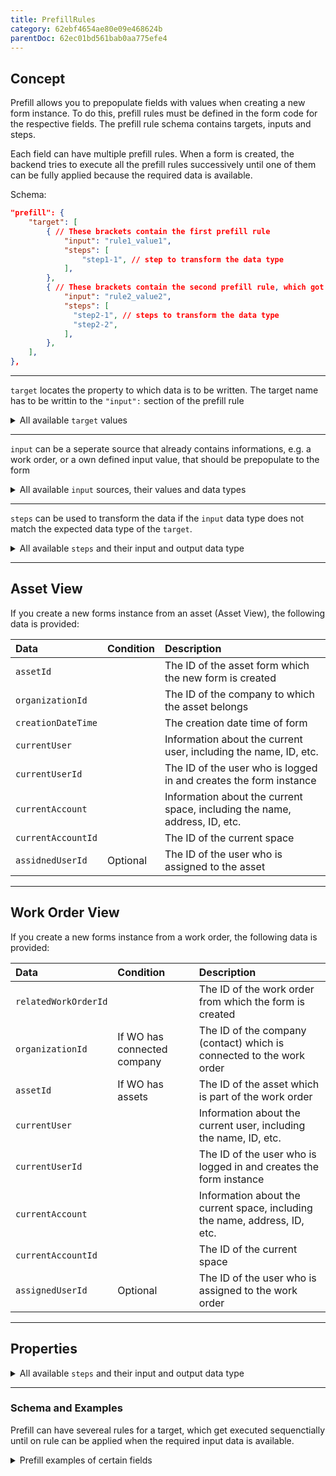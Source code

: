 ```yaml
---
title: PrefillRules
category: 62ebf4654ae80e09e468624b
parentDoc: 62ec01bd561bab0aa775efe4
---
```

## Concept

Prefill allows you to prepopulate fields with values when creating a new form instance.
To do this, prefill rules must be defined in the form code for the respective fields. 
The prefill rule schema contains targets, inputs and steps.

Each field can have multiple prefill rules. When a form is created, the backend tries to execute all the prefill rules successively until one of them can be fully applied because the required data is available.

Schema:
``` JSON (Prefill schema)
"prefill": {
    "target": [
        { // These brackets contain the first prefill rule
            "input": "rule1_value1", 
            "steps": [
                "step1-1", // step to transform the data type
            ],
        },
        { // These brackets contain the second prefill rule, which got only applied when the first input value "rule1_value1" isn't available
            "input": "rule2_value2",
            "steps": [
              "step2-1", // steps to transform the data type
              "step2-2",
            ],
        },
    ],
},
```

--- 
`target` locates the property to which data is to be written. The target name has to be writtin to the `"input":` section of the prefill rule
<details> <summary>All available <code>target</code> values </summary>

| Section                  |      `target`      |
| :------------------------- | :--------------|
| SignatureSection| `name`, `location`, `date`
   
| Field                  |      `target`      |
| :------------------------- | :--------------|
|SingleLineTextInput| `value`
|MultiLineTextInput| `value`
|AddressInput| `value`
|BooleanInput| `value`
|RichTextInput| `value`
|StaticSingleSelect| `value`
|StaticMultiSelect| `value`
|AssetSingleSelect| `selectedAsset`
|DateInput| `value`
|TimeInput| `value`
|PhoneNumberInput| `value`
|DateTimeInput| `value`
|TaskListInput| `entries`
|UserSingleSelect| `value`
|CompanySingleSelect| `selectedCompany` 
</details>

---
`input` can be a seperate source that already contains informations, e.g. a work order, or a own defined input value,
that should be prepopulate to the form

<details>
<summary>All available <code>input</code> sources, their values and data types</summary>

`none` has to be used, when you would like to prepopulate a own defined value to the property.

| Source               | `input` (provided) value | Data type |
| :----------------------------- | :----- | :-----|
| [Asset view](#asset-view) | `assetId`| `ASSET_ID` (equals `STRING`)
| Selected organization |`organizationId` | `ACCOUNT_ID` (equals `STRING`)
| Form creation date time |`creationDateTime` | `REMBERG_DATE`
| Current user | `currentUser` | `USER_INFO`
| Current user | `currentUserId` | `USER_ID` (equals `STRING`)
| Current account | `currentAccount` | `ACCOUNT`
| Current account  |`currentAccountId` | `ACCOUNT_ID` (equals `STRING`)
| [WorkOrder view](#work-order-view) |`assignedUserId` | `USER_ID` (equals `STRING`)
| [WorkOrder view](#work-order-view) |`workOrderId` | `WORK_ORDER_ID` (equals `STRING`)
| - | `none`| `NONE`

</details>

---
`steps` can be used to transform the data if the `input` data type does not match the expected data type of the `target`.

<details>
<summary>All available <code>steps</code> and their input and output data type </summary>

`steps` have an input (expected) data type and an output (provided) data type. 
By chaining steps, the desired data type can be achieved "step by step". 

| `steps`               | input data type  | output data type |
| :----------------------------- | :----- | :-----|
| `dateTimeToDate` | `REMBERG_DATETIME`| `REMBERG_DATE`
| `assetIdToUser` | `ASSET_ID`| `ASSET`
| `userIdToUser` | `USER_ID`| `USER_INFO`
| `accountIdToAccount` | `ACCOUNT_ID`| `ACCOUNT`
| `userToFullNameString` | `USER_INFO` | `STRING`
| `assetToLocationAddress` | `ASSET`| `ADDRESS`
| `assetToCustomerAccountId` | `ASSET`| `ACCOUNT_ID`
| `assetToAssetTypeNameString` | `ASSET`| `STRING`
| `accountToBillingAddressAddress` | `ACCOUNT`| `ADDRESS`
| `addressToCityString` | `ADDRESS`| `STRING`
| `workOrderIdToWorkOrder` | `WORK_ORDER_ID`| `WORK_ORDER`
| `workOrderToLocationAddress` | `WORK_ORDER`| `ADDRESS`
| `workOrderToTasks` | `WORK_ORDER`| `TASKS`
| `staticString` | `[NONE, STRING]`| `STRING`
| `staticStringArray` | `[NONE, ARRAY_OF_STRINGS]`| `ARRAY_OF_STRINGS`
| `staticBoolean` | `[NONE, BOOLEAN]`| `BOOLEAN`
| `staticAddress` | `[NONE, ADDRESS]`| `ADDRESS`
| `staticDate` | `[NONE, REMBERG_DATE]`| `REMBERG_DATE`
| `staticTime` | `[NONE, REMBERG_TIME]`| `REMBERG_TIME`
| `staticPhoneNumber` | `[NONE, PHONE_NUMBER]`| `PHONE_NUMBER`
| `staticDateTime` | `[NONE, REMBERG_DATETIME]`| `REMBERG_DATETIME`
| `staticTasks` | `[NONE, TASKS]`| `TASKS`

</details>

---
## Asset View
If you create a new forms instance from an asset (Asset View), the following data is provided:

| Data | Condition | Description |
| :------------------------- | :--------------| :---- |
| `assetId`  |  |  The ID of the asset form which the new form is created
| `organizationId` | | The ID of the company to which the asset belongs
| `creationDateTime`  |  | The creation date time of form 
| `currentUser`  |  |  	Information about the current user, including the name, ID, etc.
| `currentUserId`  |  |  The ID of the user who is logged in and creates the form instance
| `currentAccount`  |  |  Information about the current space, including the name, address, ID, etc.
| `currentAccountId`  |  |  	The ID of the current space
| `assidnedUserId`  | Optional |  The ID of the user who is assigned to the asset

---
 ## Work Order View
If you create a new forms instance from a work order, the following data is provided:


| Data | Condition | Description |
| :------------------------- | :--------------| :---- |
| `relatedWorkOrderId`  |  |  The ID of the work order from which the form is created
| `organizationId`  | If WO has connected company | The ID of the company (contact) which is connected to the work order
| `assetId`  | If WO has assets |  The ID of the asset which is part of the work order
| `currentUser`  |  | Information about the current user, including the name, ID, etc.
| `currentUserId`  |  | The ID of the user who is logged in and creates the form instance
| `currentAccount`  |  | Information about the current space, including the name, address, ID, etc.
| `currentAccountId`  |  | The ID of the current space 
| `assignedUserId`  | Optional | The ID of the user who is assigned to the work order

---
## Properties





<details>
<summary>All available <code>steps</code> and their input and output data type </summary>

`steps` have an input (expected) data type and an output (provided) data type. 
By chaining steps, the desired data type can be achieved "step by step". 

| `steps`               | input data type  | output data type |
| :----------------------------- | :----- | :-----|
| `dateTimeToDate` | `REMBERG_DATETIME`| `REMBERG_DATE`
| `assetIdToUser` | `ASSET_ID`| `ASSET`
| `userIdToUser` | `USER_ID`| `USER_INFO`
| `accountIdToAccount` | `ACCOUNT_ID`| `ACCOUNT`
| `userToFullNameString` | `USER_INFO` | `STRING`
| `assetToLocationAddress` | `ASSET`| `ADDRESS`
| `assetToCustomerAccountId` | `ASSET`| `ACCOUNT_ID`
| `assetToAssetTypeNameString` | `ASSET`| `STRING`
| `accountToBillingAddressAddress` | `ACCOUNT`| `ADDRESS`
| `addressToCityString` | `ADDRESS`| `STRING`
| `workOrderIdToWorkOrder` | `WORK_ORDER_ID`| `WORK_ORDER`
| `workOrderToLocationAddress` | `WORK_ORDER`| `ADDRESS`
| `workOrderToTasks` | `WORK_ORDER`| `TASKS`
| `staticString` | `[NONE, STRING]`| `STRING`
| `staticStringArray` | `[NONE, ARRAY_OF_STRINGS]`| `ARRAY_OF_STRINGS`
| `staticBoolean` | `[NONE, BOOLEAN]`| `BOOLEAN`
| `staticAddress` | `[NONE, ADDRESS]`| `ADDRESS`
| `staticDate` | `[NONE, REMBERG_DATE]`| `REMBERG_DATE`
| `staticTime` | `[NONE, REMBERG_TIME]`| `REMBERG_TIME`
| `staticPhoneNumber` | `[NONE, PHONE_NUMBER]`| `PHONE_NUMBER`
| `staticDateTime` | `[NONE, REMBERG_DATETIME]`| `REMBERG_DATETIME`
| `staticTasks` | `[NONE, TASKS]`| `TASKS`

</details>


--- 
### Schema and Examples

Prefill can have severeal rules for a target, which get executed sequenctially until on rule can be applied when the required input data is available.
<details>
<summary>Prefill examples of certain fields</summary>

``` JSON (SignatureSection)
// Do not copy comments!
// Prefills signature section with name of the current user
// There are four different prefill rules for the location. 1. To enter the asset location 2. To enter the location of the costumer which the asset belongs to 3. To enter the customers location 4. To enter a default location

"prefill": {
    "name": [
        {
            "input": "currentUser", 
            "steps": [
                "userToFullNameString",
            ],
        },
    ],
    "location": [
        {
            "input": "assetId",
            "steps": [
                "assetIdToAsset",
                "assetToLocationAddress",
                "addressToCityString",
            ],
        },
        {
            "input": "assetId",
            "steps": [
                "assetIdToAsset",
                "assetToCustomerAccountId",
                "accountIdToAccount",
                "accountToBillingAddressAddress",
                "addressToCityString",
            ],
        },
        {
            "input": "organizationId",
            "steps": [
                "accountIdToAccount",
                "accountToBillingAddressAddress",
                "addressToCityString",
            ],
        },
        {
            "input": "none",
            "steps": [
                [
                    "staticString",
                    "Default Location",
                ],
            ],
        },
    ],
    "date": [
        {
            "input": "creationDateTime",
            "steps": ["dateTimeToDate"],
        },
    ],
},
```
``` JSON (AddressInput)
// Do not copy comments!
// Prefills AddressInput with a default address when the form is created

"prefill": {
    "value": [
        {
            "input": "none",
            "steps": [
                [
                    "staticAddress",
                    {
                        "city": "Default City",
                        "street": "Default Street",
                        "streetNumber": "1",
                        "country": "Default Country",
                        "other": "Default supplement",
                        "countryProvince": "Default state",
                        "company": "Default Company",
                    },
                ],
            ],
        },
    ],
},
```
``` JSON (AddressInput2)
// Do not copy comments!
// Prefills the address of the work order of the connected company 

"prefill": {
    "value": [
        {
            "input": "workOrderId",
            "steps": [
                "workOrderIdToWorkOrder",
                "workOrderToLocationAddress",
            ],
        },
    ],
},
```
``` JSON (TaskListInput)
// Do not copy comments!
// Prefills predefined task to the Tasklist

"prefill": {
    "entries": [
        {
            "input": "none",
            "steps": [
                [
                    "staticTasks",
                    [{
                        "done": false,
                        "title": "Task 1",
                        "comment": "This task was prefilled 1",
                        "highPriority": false,
                        "necessary": false,
                    },
                    {
                        "done": false,
                        "title": "Task 2",
                        "comment": "This task was prefilled 2",
                        "highPriority": true,
                        "necessary": true,
                    },
                    {
                        "done": true,
                        "title": "Task 3",
                        "comment": "This task was prefilled 3",
                        "highPriority": false,
                        "necessary": true,
                    },
                    {
                        "done": false,
                        "title": "Task 4",
                        "comment": "This task was prefilled 4",
                        "highPriority": true,
                        "necessary": false,
                    }],
                ],
            ],
        },
    ],
},
```
``` JSON (TaskListInput2)
// Do not copy comments!
// Prefills task of the work order 

"prefill": {
    "entries": [
        {
            "input": "workOrderId",
            "steps": [ "workOrderIdToWorkOrder", "workOrderToTasks" ],
        },
    ],
},
```
``` JSON (SingleLineTextInput)
// Do not copy comments!
// Prefills the name of the asset as a STRING 

"prefill": {
    "value": [
        {
            "input": "assetId",
            "steps": [
                "assetIdToAsset",
                "assetToAssetTypeNameString",
            ],
        },
    ],
},
```
``` JSON (MultiLineTextInput)
// Do not copy comments!
// Prefills a default multi line text

"prefill": {
    "value": [{
            "input": "none",
            "steps": [[
                    "staticString",
                    "Default \n Multi \n Line \n Text",
             ]],
     }],
},
```
``` JSON (RichTextInput)
// Do not copy comments!
// Prefills a default HTML text

"prefill": {
    "value": [
        {
            "input": "none",
            "steps": [
                [
                    "staticString",
                    "<h1>Default rich text content</h1>",
                ],
            ],
        },
    ],
},
```
``` JSON (UserSingleSelect)
// Do not copy comments!
// Prefills the current user

"prefill": {
    "value": [{
            "input": "currentUserId",
            "steps": [],
    }],
},
```
``` JSON (BooleanInput)
// Do not copy comments!
// Prefills `true` 

"prefill": {
    "value": [{
        "input": "none",
        "steps": [["staticBoolean", true]],
    }],
},
```
``` JSON (TimeInput)
// Do not copy comments!
// Prefills a default time 

"prefill": {
    "value": [{
        "input": "none",
        "steps": [[
            "staticTime",
            "22:22",
        ]],
    }],
},
```
``` JSON (DateTimeInput)
// Do not copy comments!
// Prefills a default date time with of certain time timezone

"prefill": {
    "value": [{
        "input": "none",
        "steps": [[
            "staticDateTime",
            "2022-02-22T22:22:00.000Z_Europe/Berlin",
        ]],
    }],
},
```
</details>


